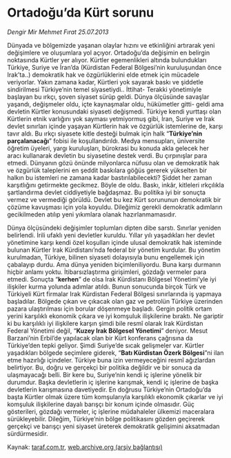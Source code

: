 # Ortadoğu’da Kürt sorunu

*Dengir Mir Mehmet Fırat 25.07.2013*

<div class="yazi"><p>Dünyada ve bölgemizde yaşanan olaylar hızını ve etkinliğini artırarak yeni değişimlere ve oluşumlara yol açıyor. Ortadoğu’da değişimin en belirgin noktasında Kürtler yer alıyor. Kürtler egemenlikleri altında bulundukları Türkiye, Suriye ve İran’da (Kürdistan Federal Bölgesi’nin kuruluşundan önce Irak’ta..) demokratik hak ve özgürlüklerini elde etmek için mücadele veriyorlar. Yakın zamana kadar, Kürtleri yok sayarak baskı ve şiddetle sindirilmesi Türkiye’nin temel siyasetiydi.. İttihat- Terakki yönetimiyle başlayan bu ırkçı, şoven siyaset sürüp geldi. Dünya ölçüsünde savaşlar yaşandı, değişmeler oldu, içte kaynaşmalar oldu, hükümetler gitti- geldi ama devletin Kürtler konusundaki siyaseti değişmedi. Türkiye kendi yurttaşı olan Kürtlerin etnik varlığını yok sayması yetmiyormuş gibi, İran, Suriye ve Irak devlet sınırları içinde yaşayan Kürtlerin hak ve özgürlük istemlerine de, karşı tavır aldı. Bu ırkçı siyasete kitle desteği bulmak için halk “<b>Türkiye’nin parçalanacağı</b>” fobisi ile koşullandırıldı. Medya mensupları, üniversite öğretim üyeleri, yargı kuruluşları, bürokrasi bu konuda akla gelecek her aracı kullanarak devletin bu siyasetine destek verdi. Bu çırpınışlar para etmedi. Dünyanın gözü önünde milyonlarca nüfusu olan ve demokratik hak ve özgürlük taleplerini en şeddit baskılara göğüs gererek yükselten bir halkın bu istemleri ne zamana kadar bastırılabilecekti? Şiddet her zaman karşıtlığını getirmekte gecikmez. Böyle de oldu. Baskı, inkâr, kitleleri ırkçılıkla şartlandırma devlet ciddiyetiyle bağdaşmaz. Bu politika iyi bir sonuçta vermez ve vermediği görüldü. Devlet bu kez Kürt sorununun demokratik bir çözüme kavuşması için yola koyuldu. Dileğimiz gerekli demokratik adımların gecikilmeden atılıp yeni yıkımlara olanak hazırlanmamasıdır.</p>
<p>Dünya ölçüsündeki değişimler toplumları dipten dibe sarstı. Sınırlar yeniden belirlendi. İrili ufaklı yeni devletler kuruldu. Yıllar yılı yaşadıkları her devlet yönetimine karşı kendi özel koşulları içinde ulusal demokratik hak isteminde bulunan Kürtler Irak Kürdistanı’nda federal bir yönetim kurdular. Bu yönetim kurulmadan, Türkiye, bilinen siyaseti dolayısıyla bunu engellemek için çabalayıp durdu. Ama dünya yeniden biçimleniliyordu. Buna karşı durmanın hiçbir anlamı yoktu. İtibarsızlaştırma girişimleri, gözdağı vermeler para etmedi. Sonuçta “<b>kerhen</b>” de olsa Irak Kürdistanı Bölgesel Yönetimi’yle iyi ilişkiler kurma yolunda adımlar atıldı. Bunun sonucunda birçok Türk ve Türkiyeli Kürt firmalar Irak Kürdistan Federal Bölgesi sınırlarında iş yapmaya başladılar. Bölgede çıkan ve çıkacak olan gaz ve petrolün Türkiye üzerinden pazara ulaştırılması için borular döşenmeye başladı. Gergin politik ortam yerini karşılıklı ekonomik çıkara ve iyi komşuluk ilişkilerine bıraktı. Ne gariptir ki bu karşılıklı iyi ilişkilere karşın şimdi bile resmî olarak Irak Kürdistan Federal Yönetimi değil, “<b>Kuzey Irak Bölgesel Yönetimi</b>” deniyor. Mesut Barzani’nin Erbil’de yapılacak olan bir Kürt konferans çağrısına da Türkiye’den tepki geliyor. Şimdi Suriye’de sıcak gelişmeler var. Kürtler yaşadıkları bölgede seçimlere giderek, “<b>Batı Kürdistan Özerk Bölgesi</b>”ni ilan etme hazırlığı içindeler. Türkiye buna izin vermeyeceğini resmî ağızlardan belirtiyor. Bu, doğru ve gerçekçi bir politika değildir ve bir sonuca da ulaşmayacağı belli. Bir kere bu, Suriye’nin kendi iç işlerine yönelik bir durumdur. Başka devletlerin iç işlerine karışmak, kendi iç işlerine de başka devletlerin karışmasına davetiyedir. En doğrusu Türkiye’nin Ortadoğu’da başta Kürtler olmak üzere tüm komşularıyla karşılıklı ekonomik çıkarlar ve iyi komşuluk ilişkilerine dayalı barışçı bir konum içinde olmasıdır. Güç gösterileri, gözdağı vermeler, iç işlerine müdahaleler ülkemizi maceralara sürükleyebilir. Dileğim, Türkiye’nin bölge politikasını gözden geçirerek gerçekçi ve barışçı yeni siyaset üreterek demokratik gelişimini aksatmadan sürdürmesidir.</p>
</div>

Kaynak: [taraf.com.tr](m), [web.archive.org (arşiv bağlantısı)](http://web.archive.org/web/20130728132122/http://taraf.com.tr:80/dengir-mir-mehmet-firat/makale-ortadogu-da-kurt-sorunu.htm)
